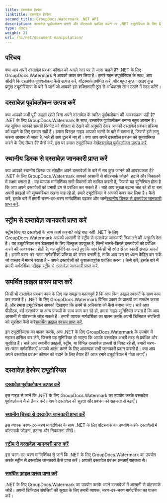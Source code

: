 ```yaml
---
title: दस्तावेज़ हेरफेर
linktitle: दस्तावेज़ हेरफेर
second_title: GroupDocs.Watermark .NET API
description: दस्तावेज़ पूर्वावलोकन बनाने और वॉटरमार्क प्रबंधित करने पर .NET ट्यूटोरियल के लिए GroupDocs.Watermark का अन्वेषण करें। दस्तावेज़ सुरक्षा और प्रबंधन बढ़ाएँ।
type: docs
weight: 21
url: /hi/net/document-manipulation/
---
```

## परिचय

क्या आप अपने दस्तावेज़ प्रबंधन कौशल को अगले स्तर पर ले जाना चाहते हैं? .NET के लिए GroupDocs.Watermark ने आपको कवर कर लिया है। हमारे गहन ट्यूटोरियल के साथ, आप सीखेंगे कि दस्तावेज़ पूर्वावलोकन कैसे उत्पन्न करें, वॉटरमार्क प्रबंधित करें, और बहुत कुछ। आइए कुछ प्रमुख ट्यूटोरियल्स के बारे में जानें जो आपको इस शक्तिशाली टूल से अधिकतम लाभ उठाने में मदद करेंगे।


## दस्तावेज़ पूर्वावलोकन उत्पन्न करें
 क्या आपको कभी पूरी फ़ाइल खोले बिना अपने दस्तावेज़ के त्वरित पूर्वावलोकन की आवश्यकता पड़ी है? .NET के लिए GroupDocs.Watermark के साथ, दस्तावेज़ पूर्वावलोकन बनाना बहुत आसान है। यह सुविधा आपको सामग्री स्निपेट को शीघ्रता से देखने की अनुमति देकर आपकी दस्तावेज़ प्रबंधन प्रक्रिया को बढ़ाने के लिए एकदम सही है। हमारा विस्तृत गाइड आपको चरणों के बारे में बताता है, जिससे इसे लागू करना आसान हो जाता है, भले ही आप टूल में नए हों। क्या आप अपने दस्तावेज़ प्रबंधन को सुव्यवस्थित करने के लिए तैयार हैं? कैसे करें, इस पर हमारा ट्यूटोरियल देखें[दस्तावेज़ पूर्वावलोकन उत्पन्न करें](./generate-document-preview/).

## स्थानीय डिस्क से दस्तावेज़ जानकारी प्राप्त करें
क्या आपको स्थानीय डिस्क पर संग्रहीत अपने दस्तावेज़ों के बारे में सब कुछ जानने की आवश्यकता है? .NET के लिए GroupDocs.Watermark आपको आसानी से वॉटरमार्क जोड़ने, हटाने और निकालने में सक्षम बनाता है। यह व्यापक मार्गदर्शिका सभी विवरणों को शामिल करती है, जिससे यह सुनिश्चित होता है कि आप अपने दस्तावेज़ों को प्रभावी ढंग से प्रबंधित कर सकते हैं। चाहे आप सुरक्षा बढ़ाना चाह रहे हों या बस अपनी फ़ाइलों को सुव्यवस्थित रखना चाह रहे हों, हमारे ट्यूटोरियल ने आपको कवर कर लिया है। कैसे करें, इसके बारे में हमारी चरण-दर-चरण मार्गदर्शिका पढ़कर और जानें[स्थानीय डिस्क से दस्तावेज़ जानकारी प्राप्त करें](./get-document-info-local-disk/).

## स्ट्रीम से दस्तावेज़ जानकारी प्राप्त करें
 स्ट्रीम किए गए दस्तावेज़ों के साथ कार्य करना? कोई बात नहीं! .NET के लिए GroupDocs.Watermark आपको आसानी से स्ट्रीम से दस्तावेज़ जानकारी निकालने की अनुमति देता है। यह ट्यूटोरियल उन डेवलपर्स के लिए बिल्कुल उपयुक्त है, जिन्हें चलते-फिरते दस्तावेज़ों को प्रबंधित करने की आवश्यकता होती है, यह सुनिश्चित करते हुए कि आप किसी भी स्रोत से जानकारी संभाल सकते हैं। हमारी चरण-दर-चरण मार्गदर्शिका प्रक्रिया को सरल बनाती है, ताकि आप उस पर ध्यान केंद्रित कर सकें जो वास्तव में मायने रखता है - अपने दस्तावेज़ों को कुशलतापूर्वक प्रबंधित करना। कैसे करें, इसके बारे में हमारी मार्गदर्शिका पढ़ें[एक स्ट्रीम से दस्तावेज़ जानकारी प्राप्त करें](./get-document-info-stream/).

## समर्थित फ़ाइल प्रारूप प्राप्त करें
 किसी भी दस्तावेज़ प्रबंधन कार्य के लिए यह समझना महत्वपूर्ण है कि आप किन फ़ाइल स्वरूपों के साथ काम कर सकते हैं। .NET के लिए GroupDocs.Watermark विभिन्न प्रकार के प्रारूपों का समर्थन करता है, और हमारा ट्यूटोरियल आपको दिखाएगा कि उनमें से अधिकांश को कैसे बनाया जाए। चाहे आप पीडीएफ, वर्ड दस्तावेज़ या अन्य प्रारूपों के साथ काम कर रहे हों, हमारा गाइड सुनिश्चित करता है कि आप आसानी से वॉटरमार्क जोड़ सकते हैं। हमारी व्यापक मार्गदर्शिका का पालन करके अपनी डिजिटल संपत्तियों को सुरक्षित कैसे करें[समर्थित फ़ाइल स्वरूप प्राप्त करें](./get-supported-file-formats/).

इन ट्यूटोरियल्स का पालन करके, आप .NET के लिए GroupDocs.Watermark के उपयोग में महारत हासिल कर लेंगे, जिससे यह सुनिश्चित हो जाएगा कि आपके दस्तावेज़ अच्छी तरह से प्रबंधित और सुरक्षित हैं। चाहे आप स्थानीय फ़ाइलों, स्ट्रीम, या विभिन्न दस्तावेज़ प्रारूपों से निपट रहे हों, हमारी चरण-दर-चरण मार्गदर्शिकाएँ आपको आरंभ करने के लिए आवश्यक सभी जानकारी प्रदान करती हैं। क्या आप अपने दस्तावेज़ प्रबंधन कौशल को बढ़ाने के लिए तैयार हैं? आज हमारे ट्यूटोरियल में गोता लगाएँ।
## दस्तावेज़ हेरफेर ट्यूटोरियल
### [दस्तावेज़ पूर्वावलोकन उत्पन्न करें](./generate-document-preview/)
इस गाइड से जानें कि .NET के लिए GroupDocs.Watermark का उपयोग करके दस्तावेज़ पूर्वावलोकन कैसे तैयार करें। अपने दस्तावेज़ की सुरक्षा और प्रबंधन को सहजता से बढ़ाएँ।
### [स्थानीय डिस्क से दस्तावेज़ जानकारी प्राप्त करें](./get-document-info-local-disk/)
इस व्यापक चरण-दर-चरण मार्गदर्शिका के साथ .NET के लिए वॉटरमार्क का उपयोग करके दस्तावेज़ों में वॉटरमार्क जोड़ना, हटाना और निकालना सीखें।
### [स्ट्रीम से दस्तावेज़ जानकारी प्राप्त करें](./get-document-info-stream/)
इस चरण-दर-चरण मार्गदर्शिका से जानें कि .NET के लिए GroupDocs.Watermark का उपयोग करके स्ट्रीम से दस्तावेज़ जानकारी कैसे प्राप्त करें। आपकी दस्तावेज़ प्रबंधन क्षमताएँ सहजता से।
### [समर्थित फ़ाइल प्रारूप प्राप्त करें](./get-supported-file-formats/)
.NET के लिए GroupDocs.Watermark का उपयोग करके अपने दस्तावेज़ों में आसानी से वॉटरमार्क जोड़ें। अपनी डिजिटल संपत्तियों की सुरक्षा के लिए हमारी व्यापक, चरण-दर-चरण मार्गदर्शिका का पालन करें।